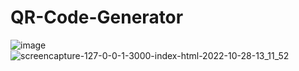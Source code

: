 # QR-Code-Generator

![image](https://user-images.githubusercontent.com/75901275/198531920-1b0514ec-7693-4fef-9790-8a1734240519.png)
![screencapture-127-0-0-1-3000-index-html-2022-10-28-13_11_52](https://user-images.githubusercontent.com/75901275/198532047-59632ef5-3ca2-4c62-916a-8ab14ad7660f.png)
